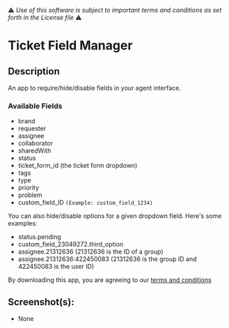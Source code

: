 :warning: *Use of this software is subject to important terms and conditions as set forth in the License file* :warning:

# Ticket Field Manager

## Description
An app to require/hide/disable fields in your agent interface.

### Available Fields
* brand
* requester
* assignee
* collaborator
* sharedWith
* status
* ticket_form_id (the ticket form dropdown)
* tags
* type
* priority
* problem
* custom_field_ID  `(Example: custom_field_1234)`

You can also hide/disable options for a given dropdown field. Here's some examples:
* status.pending
* custom_field_23049272.third_option
* assignee.21312636 (21312636 is the ID of a group)
* assignee.21312636:422450083 (21312636 is the group ID and 422450083 is the user ID)

By downloading this app, you are agreeing to our [terms and conditions](https://github.com/zendesklabs/wiki/wiki/Terms-and-Conditions)

## Screenshot(s):
* None
